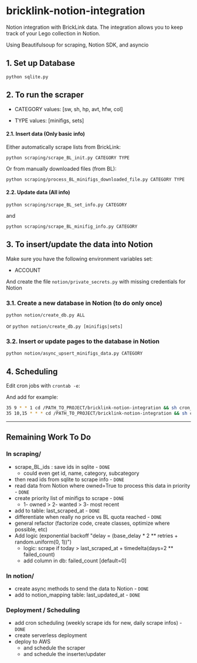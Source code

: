 # bricklink-notion-integration

Notion integration with BrickLink data.
The integration allows you to keep track of your Lego collection in Notion.

Using Beautifulsoup for scraping, Notion SDK, and asyncio

## 1. Set up Database

`python sqlite.py`

## 2. To run the scraper

- CATEGORY values: [sw, sh, hp, avt, hfw, col]

- TYPE values: [minifigs, sets]

#### 2.1. Insert data (Only basic info)

Either automatically scrape lists from BrickLink:

`python scraping/scrape_BL_init.py CATEGORY TYPE`

Or from manually downloaded files (from BL):

`python scraping/process_BL_minifigs_downloaded_file.py CATEGORY TYPE`

#### 2.2. Update data (All info)

`python scraping/scrape_BL_set_info.py CATEGORY`

and

`python scraping/scrape_BL_minifig_info.py CATEGORY`

## 3. To insert/update the data into Notion

Make sure you have the following environment variables set:

- ACCOUNT

And create the file `notion/private_secrets.py` with missing credentials for Notion

### 3.1. Create a new database in Notion (to do only once)

`python notion/create_db.py ALL`

or `python notion/create_db.py [minifigs|sets]`

### 3.2. Insert or update pages to the database in Notion

`python notion/async_upsert_minifigs_data.py CATEGORY`

## 4. Scheduling

Edit cron jobs with `crontab -e`:

And add for example:

```bash
35 9 * * 1 cd /PATH_TO_PROJECT/bricklink-notion-integration && sh cron_weekly_scrape_init.sh
35 10,15 * * * cd /PATH_TO_PROJECT/bricklink-notion-integration && sh cron_daily_scrape_info.sh
```

---

## Remaining Work To Do

### In scraping/

- scrape_BL_ids : save ids in sqlite - `DONE`
    - could even get id, name, category, subcategory
- then read ids from sqlite to scrape info - `DONE`
- read data from Notion where owned=True to process this data in priority - `DONE`
- create priority list of minifigs to scrape - `DONE`
    - 1- owned > 2- wanted > 3- most recent
- add to table:  last_scraped_at - `DONE`
- differentiate when really no price vs BL quota reached - `DONE`
- general refactor (factorize code, create classes, optimize where possible, etc)
- Add logic (exponential backoff "delay = (base_delay * 2 ** retries + random.uniform(0, 1))")
    - logic: scrape if today > last_scraped_at + timedelta(days=2 ** failed_count)
    - add column in db: failed_count [default=0]

### In notion/

- create async methods to send the data to Notion - `DONE`
- add to notion_mapping table: last_updated_at - `DONE`

### Deployment / Scheduling

- add cron scheduling (weekly scrape ids for new, daily scrape infos) - `DONE`
- create serverless deployment
- deploy to AWS
    - and schedule the scraper
    - and schedule the inserter/updater